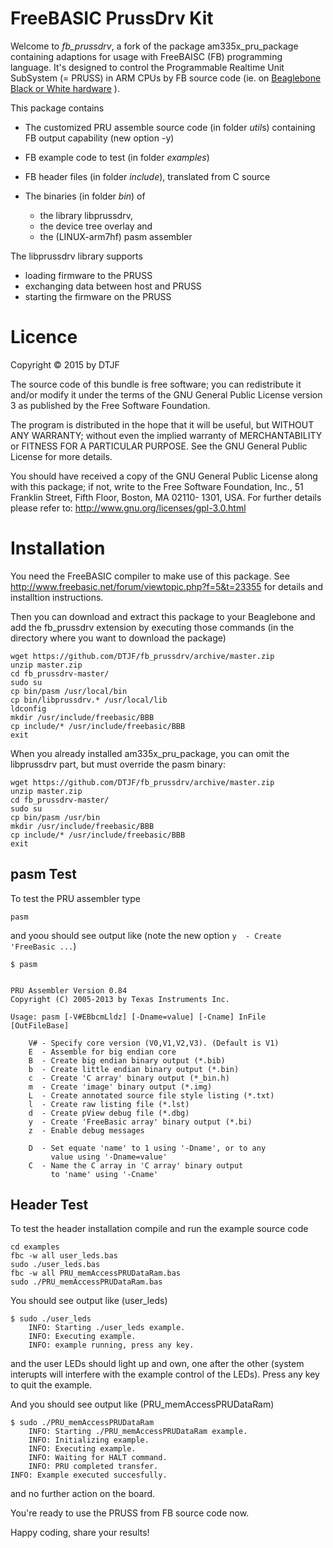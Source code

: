 FreeBASIC PrussDrv Kit
======================

Welcome to *fb_prussdrv*, a fork of the package am335x_pru_package
containing adaptions for usage with FreeBAISC (FB) programming
language. It's designed to control the Programmable Realtime Unit
SubSystem (= PRUSS) in ARM CPUs by FB source code (ie. on [Beaglebone
Black or White hardware](http://www.beaglebone.org) ).

This package contains

- The customized PRU assemble source code (in folder *util*s) containing
  FB output capability (new option -y)

- FB example code to test (in folder *examples*)

- FB header files (in folder *include*), translated from C source

- The binaries (in folder *bin*) of
  - the library libprussdrv,
  - the device tree overlay and
  - the (LINUX-arm7hf) pasm assembler

The libprussdrv library supports

- loading firmware to the PRUSS
- exchanging data between host and PRUSS
- starting the firmware on the PRUSS


Licence
=======

Copyright &copy; 2015 by DTJF

The source code of this bundle is free software; you can redistribute
it and/or modify it under the terms of the GNU General Public License
version 3 as published by the Free Software Foundation.

The program is distributed in the hope that it will be useful, but
WITHOUT ANY WARRANTY; without even the implied warranty of
MERCHANTABILITY or FITNESS FOR A PARTICULAR PURPOSE. See the GNU
General Public License for more details.

You should have received a copy of the GNU General Public License along
with this package; if not, write to the Free Software Foundation, Inc.,
51 Franklin Street, Fifth Floor, Boston, MA 02110- 1301, USA. For
further details please refer to:
http://www.gnu.org/licenses/gpl-3.0.html


Installation
============

You need the FreeBASIC compiler to make use of this package. See
http://www.freebasic.net/forum/viewtopic.php?f=5&t=23355 for details
and installtion instructions.

Then you can download and extract this package to your Beaglebone and
add the fb_prussdrv extension by executing those commands (in the
directory where you want to download the package)

~~~{.sh}
wget https://github.com/DTJF/fb_prussdrv/archive/master.zip
unzip master.zip
cd fb_prussdrv-master/
sudo su
cp bin/pasm /usr/local/bin
cp bin/libprussdrv.* /usr/local/lib
ldconfig
mkdir /usr/include/freebasic/BBB
cp include/* /usr/include/freebasic/BBB
exit
~~~

When you already installed am335x_pru_package, you can omit the
libprussdrv part, but must override the pasm binary:

~~~{.sh}
wget https://github.com/DTJF/fb_prussdrv/archive/master.zip
unzip master.zip
cd fb_prussdrv-master/
sudo su
cp bin/pasm /usr/bin
mkdir /usr/include/freebasic/BBB
cp include/* /usr/include/freebasic/BBB
exit
~~~


pasm Test
---------

To test the PRU assembler type

~~~{.sh}
pasm
~~~

and yoou should see output like (note the new option `y  - Create
'FreeBasic ...`)

~~~{.sh}
$ pasm


PRU Assembler Version 0.84
Copyright (C) 2005-2013 by Texas Instruments Inc.

Usage: pasm [-V#EBbcmLldz] [-Dname=value] [-Cname] InFile [OutFileBase]

    V# - Specify core version (V0,V1,V2,V3). (Default is V1)
    E  - Assemble for big endian core
    B  - Create big endian binary output (*.bib)
    b  - Create little endian binary output (*.bin)
    c  - Create 'C array' binary output (*_bin.h)
    m  - Create 'image' binary output (*.img)
    L  - Create annotated source file style listing (*.txt)
    l  - Create raw listing file (*.lst)
    d  - Create pView debug file (*.dbg)
    y  - Create 'FreeBasic array' binary output (*.bi)
    z  - Enable debug messages

    D  - Set equate 'name' to 1 using '-Dname', or to any
         value using '-Dname=value'
    C  - Name the C array in 'C array' binary output
         to 'name' using '-Cname'
~~~


Header Test
-----------

To test the header installation compile and run the example source code

~~~{.sh}
cd examples
fbc -w all user_leds.bas
sudo ./user_leds.bas
fbc -w all PRU_memAccessPRUDataRam.bas
sudo ./PRU_memAccessPRUDataRam.bas
~~~

You should see output like (user_leds)

~~~{.sh}
$ sudo ./user_leds
	INFO: Starting ./user_leds example.
	INFO: Executing example.
	INFO: example running, press any key.
~~~

and the user LEDs should light up and own, one after the other (system
interupts will interfere with the example control of the LEDs). Press
any key to quit the example.

And you should see output like (PRU_memAccessPRUDataRam)

~~~{.sh}
$ sudo ./PRU_memAccessPRUDataRam
	INFO: Starting ./PRU_memAccessPRUDataRam example.
	INFO: Initializing example.
	INFO: Executing example.
	INFO: Waiting for HALT command.
	INFO: PRU completed transfer.
INFO: Example executed succesfully.
~~~

and no further action on the board.

You're ready to use the PRUSS from FB source code now.

Happy coding, share your results!
